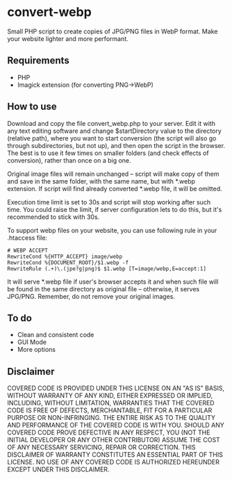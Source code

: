 # convert-webp
Small PHP script to create copies of JPG/PNG files in WebP format. Make your website lighter and more performant.

## Requirements
* PHP
* Imagick extension (for converting PNG->WebP)

## How to use
Download and copy the file convert_webp.php to your server. Edit it with any text editing software and change $startDirectory value to the directory (relative path), where you want to start conversion (the script will also go through subdirectories, but not up), and then open the script in the browser. The best is to use it few times on smaller folders (and check effects of conversion), rather than once on a big one.

Original image files will remain unchanged – script will make copy of them and save in the same folder, with the same name, but with \*.webp extension. If script will find already converted \*.webp file, it will be omitted.

Execution time limit is set to 30s and script will stop working after such time. You could raise the limit, if server configuration lets to do this, but it's recommended to stick with 30s.

To support webp files on your website, you can use following rule in your .htaccess file:
```
# WEBP ACCEPT
RewriteCond %{HTTP_ACCEPT} image/webp
RewriteCond %{DOCUMENT_ROOT}/$1.webp -f
RewriteRule (.+)\.(jpe?g|png)$ $1.webp [T=image/webp,E=accept:1]
```

It will serve \*.webp file if user's browser accepts it and when such file will be found in the same directory as original file – otherwise, it serves JPG/PNG. Remember, do not remove your original images.

## To do
* Clean and consistent code
* GUI Mode
* More options

## Disclaimer
COVERED CODE IS PROVIDED UNDER THIS LICENSE ON AN "AS IS" BASIS, WITHOUT WARRANTY OF ANY KIND, EITHER EXPRESSED OR IMPLIED, INCLUDING, WITHOUT LIMITATION, WARRANTIES THAT THE COVERED CODE IS FREE OF DEFECTS, MERCHANTABLE, FIT FOR A PARTICULAR PURPOSE OR NON-INFRINGING. THE ENTIRE RISK AS TO THE QUALITY AND PERFORMANCE OF THE COVERED CODE IS WITH YOU. SHOULD ANY COVERED CODE PROVE DEFECTIVE IN ANY RESPECT, YOU (NOT THE INITIAL DEVELOPER OR ANY OTHER CONTRIBUTOR) ASSUME THE COST OF ANY NECESSARY SERVICING, REPAIR OR CORRECTION. THIS DISCLAIMER OF WARRANTY CONSTITUTES AN ESSENTIAL PART OF THIS LICENSE. NO USE OF ANY COVERED CODE IS AUTHORIZED HEREUNDER EXCEPT UNDER THIS DISCLAIMER.